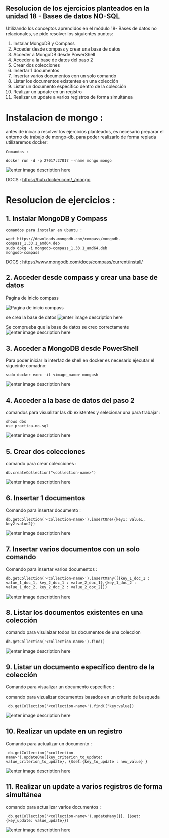 
## Resolucion de los ejercicios planteados en la unidad 18 - Bases de datos NO-SQL

Utilizando los conceptos aprendidos en el módulo 18- Bases de datos
no relacionales, se pide resolver los siguientes puntos:

 1.  Instalar MongoDB y Compass
 2. Acceder desde compass y crear una base de datos
 3. Acceder a MongoDB desde PowerShell
 4. Acceder a la base de datos del paso 2
 5. Crear dos colecciones
 6. Insertar 1 documentos
 7. Insertar varios documentos con un solo comando
 8. Listar los documentos existentes en una colección
 9. Listar un documento específico dentro de la colección
 10. Realizar un update en un registro 
 11. Realizar un update a varios registros de forma simultánea

  

# Instalacion de mongo :

antes de inicar a resolver los ejercicios planteados, es necesario preparar el entorno de trabajo de mongo-db, para poder realizarlo de forma repiada utilizaremos docker:  

    Comandos : 
    
	docker run -d -p 27017:27017 --name mongo mongo
    
![enter image description here](https://raw.githubusercontent.com/ricardolujan991/alkemy/main/UNIDAD-18-NO-SQL/img/1.png)

DOCS : https://hub.docker.com/_/mongo


 # Resolucion de ejercicios :

## 1.  Instalar MongoDB y Compass
 
	comandos para instalar en ubuntu :
	
    wget https://downloads.mongodb.com/compass/mongodb-compass_1.33.1_amd64.deb
    sudo dpkg -i mongodb-compass_1.33.1_amd64.deb
    mongodb-compass
DOCS : https://www.mongodb.com/docs/compass/current/install/

## 2. Acceder desde compass y crear una base de datos

Pagina de inicio compass

![Pagina de inicio compass](https://raw.githubusercontent.com/ricardolujan991/alkemy/main/UNIDAD-18-NO-SQL/img/2.png)

se crea la base de datos
![enter image description here](https://raw.githubusercontent.com/ricardolujan991/alkemy/main/UNIDAD-18-NO-SQL/img/3.png)

Se comprueba que la base de datos se creo correctamente
![enter image description here](https://raw.githubusercontent.com/ricardolujan991/alkemy/main/UNIDAD-18-NO-SQL/img/4.png)

## 3. Acceder a MongoDB desde PowerShell

Para poder iniciar la interfaz de shell en docker es necesario ejecutar el sigueinte comadno:

    sudo docker exec -it <image_name> mongosh

![enter image description here](https://raw.githubusercontent.com/ricardolujan991/alkemy/main/UNIDAD-18-NO-SQL/img/5.png)
## 4. Acceder a la base de datos del paso 2
comandos para visualizar las db existentes y selecionar una para trabajar :

    shows dbs
    use practica-no-sql

![enter image description here](https://raw.githubusercontent.com/ricardolujan991/alkemy/main/UNIDAD-18-NO-SQL/img/7.png)
## 5. Crear dos colecciones

comando para crear colecciones : 

    db.createCollection("<collection-name>")

![enter image description here](https://raw.githubusercontent.com/ricardolujan991/alkemy/main/UNIDAD-18-NO-SQL/img/8.png)
 ## 6. Insertar 1 documentos
Comando para insertar documento : 

    db.getCollection('<collection-name>').insertOne({key1: value1, key2:value2})


![enter image description here](https://raw.githubusercontent.com/ricardolujan991/alkemy/main/UNIDAD-18-NO-SQL/img/9.png)
 ## 7. Insertar varios documentos con un solo comando
Comando para insertar varios documentos : 

    db.getCollection('<collection-name>').insertMany([{key_1_doc_1 : value_1_doc_1, key_2_doc_1 : value_2_doc_1},{key_1_doc_2 : value_1_doc_2, key_2_doc_2 : value_2_doc_2}])


![enter image description here](https://raw.githubusercontent.com/ricardolujan991/alkemy/main/UNIDAD-18-NO-SQL/img/10.png)

 ## 8. Listar los documentos existentes en una colección

comando para visulaizar todos los documentos de una coleccion 

    db.getCollection('<collection-name>').find()

![enter image description here](https://raw.githubusercontent.com/ricardolujan991/alkemy/main/UNIDAD-18-NO-SQL/img/11.png)
 ## 9. Listar un documento específico dentro de la colección
 Comando para visualizar un documento especifico : 
 
comando para vizualizar documentos basados en un criterio de busqueda

     db.getCollection('<collection-name>').find({"key:value})

![enter image description here](https://raw.githubusercontent.com/ricardolujan991/alkemy/main/UNIDAD-18-NO-SQL/img/12.png)

## 10. Realizar un update en un registro 
Comando para actualizar un documento : 

     db.getCollection('<collection-name>').updateOne({key_criterion_to_update: value_criterion_to_update}, {$set:{key_to_update : new_value} }


![enter image description here](https://raw.githubusercontent.com/ricardolujan991/alkemy/main/UNIDAD-18-NO-SQL/img/13.png)
 ## 11. Realizar un update a varios registros de forma simultánea
comando para actualizar varios documentos :

     db.getCollection('<collection-name>').updateMany({}, {$set: {key_update: value_update}})


![enter image description here](https://raw.githubusercontent.com/ricardolujan991/alkemy/main/UNIDAD-18-NO-SQL/img/14.png)
